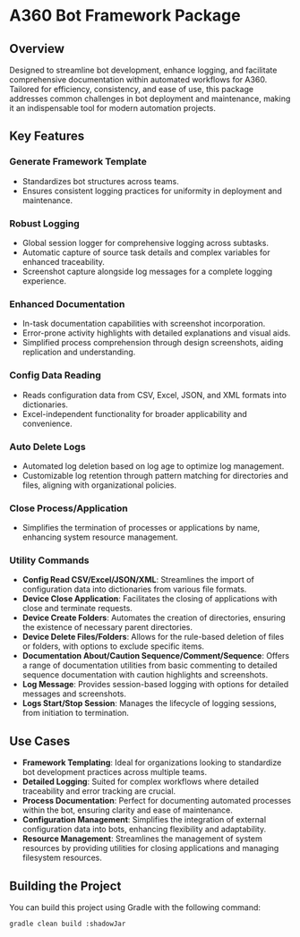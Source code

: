 # A360 Bot Framework Package

## Overview
Designed to streamline bot development, enhance logging, and facilitate comprehensive documentation within automated workflows for A360. Tailored for efficiency, consistency, and ease of use, this package addresses common challenges in bot deployment and maintenance, making it an indispensable tool for modern automation projects.

## Key Features

### Generate Framework Template
- Standardizes bot structures across teams.
- Ensures consistent logging practices for uniformity in deployment and maintenance.

### Robust Logging
- Global session logger for comprehensive logging across subtasks.
- Automatic capture of source task details and complex variables for enhanced traceability.
- Screenshot capture alongside log messages for a complete logging experience.

### Enhanced Documentation
- In-task documentation capabilities with screenshot incorporation.
- Error-prone activity highlights with detailed explanations and visual aids.
- Simplified process comprehension through design screenshots, aiding replication and understanding.

### Config Data Reading
- Reads configuration data from CSV, Excel, JSON, and XML formats into dictionaries.
- Excel-independent functionality for broader applicability and convenience.

### Auto Delete Logs
- Automated log deletion based on log age to optimize log management.
- Customizable log retention through pattern matching for directories and files, aligning with organizational policies.

### Close Process/Application
- Simplifies the termination of processes or applications by name, enhancing system resource management.

### Utility Commands
- **Config Read CSV/Excel/JSON/XML**: Streamlines the import of configuration data into dictionaries from various file formats.
- **Device Close Application**: Facilitates the closing of applications with close and terminate requests.
- **Device Create Folders**: Automates the creation of directories, ensuring the existence of necessary parent directories.
- **Device Delete Files/Folders**: Allows for the rule-based deletion of files or folders, with options to exclude specific items.
- **Documentation About/Caution Sequence/Comment/Sequence**: Offers a range of documentation utilities from basic commenting to detailed sequence documentation with caution highlights and screenshots.
- **Log Message**: Provides session-based logging with options for detailed messages and screenshots.
- **Logs Start/Stop Session**: Manages the lifecycle of logging sessions, from initiation to termination.

## Use Cases
- **Framework Templating**: Ideal for organizations looking to standardize bot development practices across multiple teams.
- **Detailed Logging**: Suited for complex workflows where detailed traceability and error tracking are crucial.
- **Process Documentation**: Perfect for documenting automated processes within the bot, ensuring clarity and ease of maintenance.
- **Configuration Management**: Simplifies the integration of external configuration data into bots, enhancing flexibility and adaptability.
- **Resource Management**: Streamlines the management of system resources by providing utilities for closing applications and managing filesystem resources.

## Building the Project
You can build this project using Gradle with the following command:

```bash
gradle clean build :shadowJar
```

